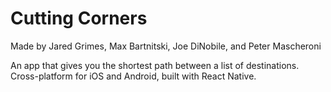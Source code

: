 # Cutting Corners

Made by Jared Grimes, Max Bartnitski, Joe DiNobile, and Peter Mascheroni 

An app that gives you the shortest path between a list of destinations. Cross-platform for iOS and Android, built with React Native.